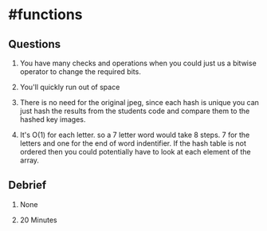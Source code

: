 # #functions

## Questions

1. You have many checks and operations when you could just us a bitwise operator to change
    the required bits.

2. You'll quickly run out of space

3. There is no need for the original jpeg, since each hash is unique you can just hash
    the results from the students code and compare them to the hashed key images.

4. It's O(1) for each letter. so a 7 letter word would take 8 steps.  7 for the
    letters and one for the end of word indentifier. If the hash table is not ordered then
    you could potentially have to look at each element of the array.

## Debrief

1. None

2. 20 Minutes
